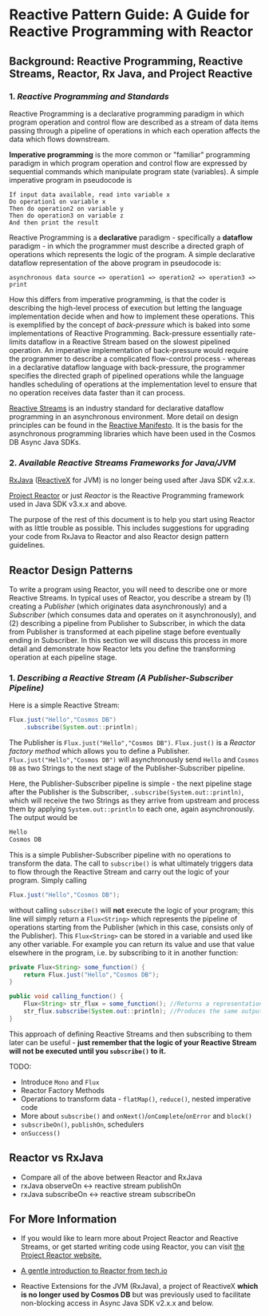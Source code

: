 # Reactive Pattern Guide: A Guide for Reactive Programming with Reactor

## Background: Reactive Programming, Reactive Streams, Reactor, Rx Java, and Project Reactive

### 1. ***Reactive Programming and Standards***

Reactive Programming is a declarative programming paradigm in which program operation and control flow are described as a stream of data items passing through a pipeline of operations in which each operation affects the data which flows downstream.

**Imperative programming** is the more common or "familiar" programming paradigm in which program operation and control flow are expressed by sequential commands which manipulate program state (variables). A simple imperative program in pseudocode is

    If input data available, read into variable x
    Do operation1 on variable x
    Then do operation2 on variable y
    Then do operation3 on variable z
    And then print the result

Reactive Programming is a **declarative** paradigm - specifically a **dataflow** paradigm - in which the programmer must describe a directed graph of operations which represents the logic of the program. A simple declarative dataflow representation of the above program in pseudocode is:

    asynchronous data source => operation1 => operation2 => operation3 => print

How this differs from imperative programming, is that the coder is describing the high-level process of execution but letting the language implementation decide when and how to implement these operations. This is exemplified by the concept of *back-pressure* which is baked into some implementations of Reactive Programming. Back-pressure essentially rate-limits dataflow in a Reactive Stream based on the slowest pipelined operation. An imperative implementation of back-pressure would require the programmer to describe a complicated flow-control process - whereas in a declarative dataflow language with back-pressure, the programmer specifies the directed graph of pipelined operations while the language handles scheduling of operations at the implementation level to ensure that no operation receives data faster than it can process.

[Reactive Streams](http://www.reactive-streams.org/) is an industry standard for declarative dataflow programming in an asynchronous environment. More detail on design principles can be found in the [Reactive Manifesto](https://www.reactivemanifesto.org/). It is the basis for the asynchronous programming libraries which have been used in the Cosmos DB Async Java SDKs.

### 2. ***Available Reactive Streams Frameworks for Java/JVM***
[RxJava](https://github.com/ReactiveX/RxJava) ([ReactiveX](reactivex.io/) for JVM) is no longer being used after Java SDK v2.x.x.

[Project Reactor](https://projectreactor.io/) or just *Reactor* is the Reactive Programming framework used in Java SDK v3.x.x and above.

The purpose of the rest of this document is to help you start using Reactor with as little trouble as possible. This includes suggestions for upgrading your code from RxJava to Reactor and also Reactor design pattern guidelines.

## Reactor Design Patterns

To write a program using Reactor, you will need to describe one or more Reactive Streams. In typical uses of Reactor, you describe a stream
by (1) creating a *Publisher* (which originates data asynchronously) and a *Subscriber* (which consumes data and operates on it asynchronously), and (2)
describing a pipeline from Publisher to Subscriber, in which the data from Publisher is transformed at each pipeline stage before eventually
ending in Subscriber. In this section we will discuss this process in more detail and demonstrate how Reactor lets you define the transforming operation at each
pipeline stage.

### 1. ***Describing a Reactive Stream (A Publisher-Subscriber Pipeline)***

Here is a simple Reactive Stream:

```java
Flux.just("Hello","Cosmos DB")
    .subscribe(System.out::println);
```

The Publisher is ``` Flux.just("Hello","Cosmos DB") ```. ```Flux.just()``` is a *Reactor factory method* which allows you to define a Publisher.
``` Flux.just("Hello","Cosmos DB") ``` will asynchronously send ```Hello``` and ```Cosmos DB``` as two Strings to the next stage of the Publisher-Subscriber
pipeline.

Here, the Publisher-Subscriber pipeline is simple - the next pipeline stage after the Publisher is the Subscriber, ```.subscribe(System.out::println)```, which
will receive the two Strings as they arrive from upstream and process them by applying ```System.out::println``` to each one, again asynchronously.
The output would be

```java
Hello
Cosmos DB
```

This is a simple Publisher-Subscriber pipeline with no operations to transform the data.
The call to ```subscribe()``` is what ultimately triggers data to flow through the Reactive Stream
and carry out the logic of your program. Simply calling

```java
Flux.just("Hello","Cosmos DB");
```

without calling ```subscribe()``` will **not** execute the logic of your program; this line will simply return a ```Flux<String>``` which represents
the pipeline of operations starting from the Publisher (which in this case, consists only of the Publisher). This ```Flux<String>``` can be stored in a
variable and used like any other variable. For example you can return its value and use that value elsewhere in the program, i.e. by subscribing to it in another function:

```java
private Flux<String> some_function() {
    return Flux.just("Hello","Cosmos DB");
}

public void calling_function() {
    Flux<String> str_flux = some_function(); //Returns a representation of a Reactive Stream
    str_flux.subscribe(System.out::println); //Produces the same output as the original example, by subscribing to the Reactive Stream
}
```

This approach of defining Reactive Streams and then subscribing to them later can be useful - **just remember that the logic of your Reactive Stream will
not be executed until you ```subscribe()``` to it.**

TODO:
* Introduce ```Mono``` and ```Flux```
* Reactor Factory Methods
* Operations to transform data - ```flatMap()```, ```reduce()```, nested imperative code
* More about ```subscribe()``` and ```onNext()```/```onComplete```/```onError``` and ```block()```
* ```subscribeOn()```, ```publishOn```, schedulers
* ```onSuccess()```

## Reactor vs RxJava

* Compare all of the above between Reactor and RxJava
* rxJava observeOn <-> reactive stream publishOn
* rxJava subscribeOn <-> reactive stream subscribeOn

## For More Information

* If you would like to learn more about Project Reactor and Reactive Streams, or get started writing code using Reactor, you can visit [the Project Reactor website.](https://projectreactor.io/)

* [A gentle introduction to Reactor from tech.io](https://tech.io/playgrounds/929/reactive-programming-with-reactor-3/Intro)

* Reactive Extensions for the JVM (RxJava), a project of ReactiveX **which is no longer used by Cosmos DB** but was previously used to facilitate non-blocking access in Async Java SDK v2.x.x and below.
